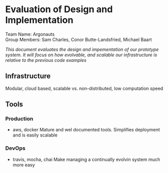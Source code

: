 # Evaluation of Design and Implementation
Team Name: Argonauts   
Group Members: Sam Charles, Conor Butte-Landsfried, Michael Baart  
  
*This document evaluates the design and impementation of our prototype system. It will focus on how evolvable, and scalable our infrastructure is relative to the previous code examples*

## Infrastructure 
Modular, cloud based, scalable vs. non-distributed, low computation speed
## Tools
### Production
 - aws, docker
 Mature and wel documented tools. Simplifies deployment and is easily scalable
### DevOps
 - travis, mocha, chai
 Make managing a continually evolvin system much more easy
 
